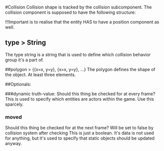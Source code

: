 #Collision
Collision shape is tracked by the collision subcomponent.
The collision component is supposed to have the following structure:

!!!Important is to realise that the entity HAS to have a position component as well.

## type > String 
The type string is a string that is used to define which collision behavior group it's a part of. 

##polygon > {{x=x, y=y}, {x=x, y=y}, ...} 
The polygon defines the shape of the object. At least three elements.

##Optionals:

###dynamic
truth-value: Should this thing be checked for at every frame? This is used to specify which entities are actors within the game. Use this sparcely.

### moved   
Should this thing be checked for at the next frame? Will be set to false by collision system after checking
This is just a boolean. It's data is not used for anything, but it's used to specify that static objects should be updated anyway.